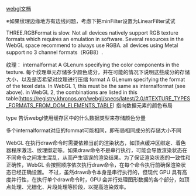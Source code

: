 [webgl文档](https://www.khronos.org/registry/webgl/specs/latest/1.0/)

※如果纹理边缘地方有边线问题，考虑下把minFilter设置为LinearFilter试试

THREE.RGBFormat is slow. Not all devices natively support RGB texture formats which requires an emulation in software. 
Several resources in the WebGL space recommend to always use RGBA.
all devices using Metal support no 3 channel formats（RGB8）.

纹理： 
internalformat
    A GLenum specifying the color components in the texture.
    每个纹理单元存储多少颜色成分，并在可能的情况下说明这些成分的存储大小，以及是否希望对纹理进行压缩
format
    A GLenum specifying the format of the texel data. 
    In WebGL 1, this must be the same as internalformat (see above). in WebGL 2, the combinations are listed in this table(https://registry.khronos.org/webgl/specs/latest/2.0/#TEXTURE_TYPES_FORMATS_FROM_DOM_ELEMENTS_TABLE)
    指向数据元素的颜色布局

type 告诉webgl使用缓存区中的什么数据类型来存储颜色分量

多个internalformat对应的fommat可能相同，即布局相同成分的存储大小不同

WebGL 在执行draw命令时需要依赖当前的渲染状态，如顶点缓冲区绑定、着色器程序激活、纹理绑定等。如果draw命令不是串行执行，可能会导致渲染状态在不同命令之间发生混乱，从而产生错误的渲染结果。为了保证渲染状态的一致性和正确性，WebGL 会按照顺序依次执行draw命令，在每个命令执行前确保渲染状态已经正确设置。
不过，虽然draw命令本身是串行执行的，但现代 GPU 具有高度并行性，在执行单个draw命令时，GPU 会并行处理图形数据的各个部分，如顶点处理、光栅化、片段处理等阶段，以提高渲染效率。
